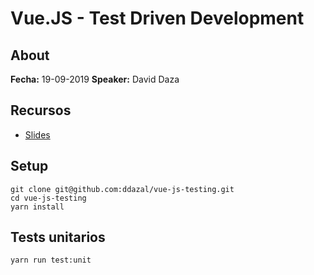 # Vue.JS - Test Driven Development

## About

**Fecha:** 19-09-2019
**Speaker:** David Daza

## Recursos

- [Slides](https://slides.com/ddazal/vue-js-testing)

## Setup

```
git clone git@github.com:ddazal/vue-js-testing.git
cd vue-js-testing
yarn install
```

## Tests unitarios
```
yarn run test:unit
```